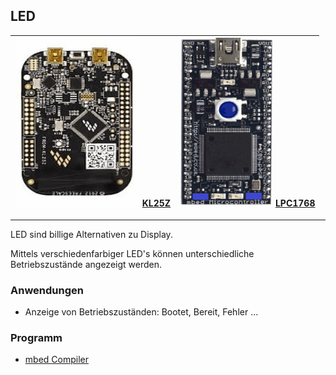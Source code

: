 ## LED

| ![](../images/frdm_kl25z_error.gif) [KL25Z](https://developer.mbed.org/platforms/KL25Z/) | ![](../images/m3_error.gif) [LPC1768](https://developer.mbed.org/platforms/mbed-LPC1768/) |
| --- | --- |

- - -

LED sind billige Alternativen zu Display.

Mittels verschiedenfarbiger LED's können unterschiedliche Betriebszustände angezeigt werden.

### Anwendungen 

*   Anzeige von Betriebszuständen: Bootet, Bereit, Fehler ...

### Programm

* [mbed Compiler](http://developer.mbed.org/teams/smdiotkitch/code/LEDUI/) 
